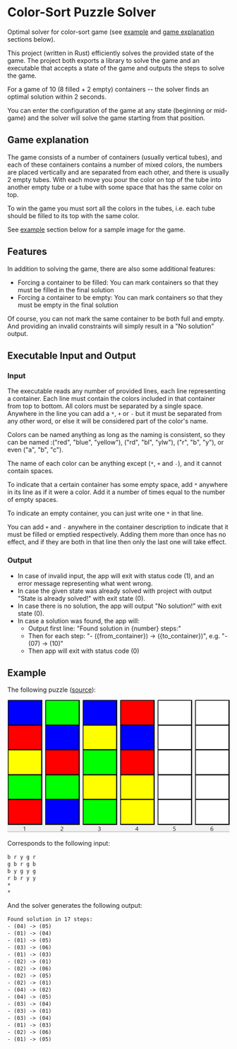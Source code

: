 # Color-Sort Puzzle Solver

Optimal solver for color-sort game (see [example](#example) and [game explanation](#game-explanation) sections below).

This project (written in Rust) efficiently solves the provided state of the game. The project both exports a library to solve the game and an executable that accepts a state of the game and outputs the steps to solve the game.

For a game of 10 (8 filled + 2 empty) containers -- the solver finds an optimal solution within 2 seconds.

You can enter the configuration of the game at any state (beginning or mid-game) and the solver will solve the game starting from that position.

## Game explanation

The game consists of a number of containers (usually vertical tubes), and each of these containers contains a number of mixed colors, the numbers are placed vertically and are separated from each other, and there is usually 2 empty tubes. With each move you pour the color on top of the tube into another empty tube or a tube with some space that has the same color on top.

To win the game you must sort all the colors in the tubes, i.e. each tube should be filled to its top with the same color.

See [example](#example) section below for a sample image for the game.

## Features

In addition to solving the game, there are also some additional features:

- Forcing a container to be filled: You can mark containers so that they must be filled in the final solution
- Forcing a container to be empty: You can mark containers so that they must be empty in the final solution

Of course, you can not mark the same container to be both full and empty. And providing an invalid constraints will simply result in a "No solution" output.

## Executable Input and Output

### Input

The executable reads any number of provided lines, each line representing a container. Each line must contain the colors included in that container from top to bottom. All colors must be separated by a single space. Anywhere in the line you can add a `*`, `+` or `-` but it must be separated from any other word, or else it will be considered part of the color's name.

Colors can be named anything as long as the naming is consistent, so they can be named :("red", "blue", "yellow"), ("rd", "bl", "ylw"), ("r", "b", "y"), or even ("a", "b", "c").

The name of each color can be anything except (`*`, `+` and `-`), and it cannot contain spaces.

To indicate that a certain container has some empty space, add `*` anywhere in its line as if it were a color. Add it a number of times equal to the number of empty spaces.

To indicate an empty container, you can just write one `*` in that line.

You can add `+` and `-` anywhere in the container description to indicate that it must be filled or emptied respectively. Adding them more than once has no effect, and if they are both in that line then only the last one will take effect.

### Output

- In case of invalid input, the app will exit with status code (1), and an error message representing what went wrong.
- In case the given state was already solved with project with output "State is already solved!" with exit state (0).
- In case there is no solution, the app will output "No solution!" with exit state (0).
- In case a solution was found, the app will:
  - Output first line: "Found solution in {number} steps:"
  - Then for each step: "- ({from_container}) -> ({to_container})", e.g. "- (07) -> (10)"
  - Then app will exit with status code (0)

## Example

The following puzzle ([source](http://kociemba.org/themen/waterball/colorsort.html)):

![puzzle image](./images/mixed.png)

Corresponds to the following input:

```
b r y g r
g b r g b
b y g y g
r b r y y
*
*
```

And the solver generates the following output:

```
Found solution in 17 steps:
- (04) -> (05)
- (01) -> (04)
- (01) -> (05)
- (03) -> (06)
- (01) -> (03)
- (02) -> (01)
- (02) -> (06)
- (02) -> (05)
- (02) -> (01)
- (04) -> (02)
- (04) -> (05)
- (03) -> (04)
- (03) -> (01)
- (03) -> (04)
- (01) -> (03)
- (02) -> (06)
- (01) -> (05)
```
